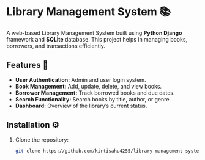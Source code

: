 # Library Management System 📚

A web-based Library Management System built using **Python Django** framework and **SQLite** database. This project helps in managing books, borrowers, and transactions efficiently.

## Features 🌟
- **User Authentication:** Admin and user login system.
- **Book Management:** Add, update, delete, and view books.
- **Borrower Management:** Track borrowed books and due dates.
- **Search Functionality:** Search books by title, author, or genre.
- **Dashboard:** Overview of the library’s current status.

## Installation ⚙️

1. Clone the repository:
   ```bash
   git clone https://github.com/kirtisahu4255/library-management-system.git
